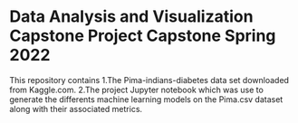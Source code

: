# Data Analysis and Visualization Capstone Project Capstone Spring 2022
This repository contains 1.The Pima-indians-diabetes data set downloaded from Kaggle.com. 2.The project Jupyter notebook which was use to generate the differents machine learning models on the Pima.csv dataset along with their associated metrics.
